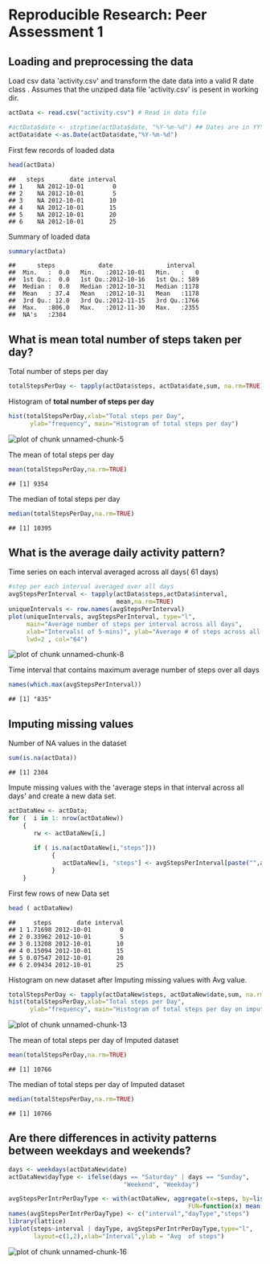 # Reproducible Research: Peer Assessment 1


## Loading and preprocessing the data
Load csv data 'activity.csv' and transform  the date data into a valid R date class . Assumes that the unziped data file 'activity.csv' is pesent in working dir.


```r
actData <- read.csv("activity.csv") # Read in data file

#actData$date <- strptime(actData$date, "%Y-%m-%d") ## Dates are in YYYY-MM-DD format, turn into Posix date
actData$date <-as.Date(actData$date,"%Y-%m-%d")
```


First few records of loaded data


```r
head(actData)
```

```
##   steps       date interval
## 1    NA 2012-10-01        0
## 2    NA 2012-10-01        5
## 3    NA 2012-10-01       10
## 4    NA 2012-10-01       15
## 5    NA 2012-10-01       20
## 6    NA 2012-10-01       25
```

Summary  of loaded data


```r
summary(actData)
```

```
##      steps            date               interval   
##  Min.   :  0.0   Min.   :2012-10-01   Min.   :   0  
##  1st Qu.:  0.0   1st Qu.:2012-10-16   1st Qu.: 589  
##  Median :  0.0   Median :2012-10-31   Median :1178  
##  Mean   : 37.4   Mean   :2012-10-31   Mean   :1178  
##  3rd Qu.: 12.0   3rd Qu.:2012-11-15   3rd Qu.:1766  
##  Max.   :806.0   Max.   :2012-11-30   Max.   :2355  
##  NA's   :2304
```

## What is mean total number of steps taken per day?

Total number of steps per day 


```r
totalStepsPerDay <- tapply(actData$steps, actData$date,sum, na.rm=TRUE)
```

Histogram of **total number of steps per day**


```r
hist(totalStepsPerDay,xlab="Total steps per Day", 
      ylab="frequency", main="Histogram of total steps per day")
```

![plot of chunk unnamed-chunk-5](./PA1_template_files/figure-html/unnamed-chunk-5.png) 

The mean of total steps per day


```r
mean(totalStepsPerDay,na.rm=TRUE)
```

```
## [1] 9354
```


The median  of total steps per day

```r
median(totalStepsPerDay,na.rm=TRUE)
```

```
## [1] 10395
```


## What is the average daily activity pattern?
Time series on each interval averaged across all days( 61 days)


```r
#step per each interval averaged over all days
avgStepsPerInterval <- tapply(actData$steps,actData$interval,                            
                              mean,na.rm=TRUE)
uniqueIntervals <- row.names(avgStepsPerInterval)
plot(uniqueIntervals, avgStepsPerInterval, type="l",
     main="Average number of steps per interval across all days", 
     xlab="Intervals( of 5-mins)", ylab="Average # of steps across all days", 
     lwd=2 , col="64")
```

![plot of chunk unnamed-chunk-8](./PA1_template_files/figure-html/unnamed-chunk-8.png) 


Time interval that contains maximum average number of steps over all days


```r
names(which.max(avgStepsPerInterval))
```

```
## [1] "835"
```

## Imputing missing values
Number of NA values in the  dataset


```r
sum(is.na(actData))
```

```
## [1] 2304
```

Impute   missing values with  the 'average  steps in  that interval across all days' and create a new data set.


```r
actDataNew <- actData;
for (  i in 1: nrow(actDataNew))
    {
       rw <- actDataNew[i,]
      
       if ( is.na(actDataNew[i,"steps"]))
            {
               actDataNew[i, "steps"] <- avgStepsPerInterval[paste("",actDataNew[i, "interval"], sep="")]
            }
    }
```

 First few rows of new Data set 

```r
head ( actDataNew)
```

```
##     steps       date interval
## 1 1.71698 2012-10-01        0
## 2 0.33962 2012-10-01        5
## 3 0.13208 2012-10-01       10
## 4 0.15094 2012-10-01       15
## 5 0.07547 2012-10-01       20
## 6 2.09434 2012-10-01       25
```

Histogram on new dataset after Imputing missing values with Avg value.

```r
totalStepsPerDay <- tapply(actDataNew$steps, actDataNew$date,sum, na.rm=TRUE)
hist(totalStepsPerDay,xlab="Total steps per Day", 
      ylab="frequency", main="Histogram of total steps per day on imputed Data set")
```

![plot of chunk unnamed-chunk-13](./PA1_template_files/figure-html/unnamed-chunk-13.png) 

The mean of total steps per day of Imputed dataset


```r
mean(totalStepsPerDay,na.rm=TRUE)
```

```
## [1] 10766
```


The median  of total steps per day of Imputed dataset

```r
median(totalStepsPerDay,na.rm=TRUE)
```

```
## [1] 10766
```


## Are there differences in activity patterns between weekdays and weekends?


```r
days <- weekdays(actDataNew$date)
actDataNew$dayType <- ifelse(days == "Saturday" | days == "Sunday", 
                                "Weekend", "Weekday")

avgStepsPerIntrPerDayType <- with(actDataNew, aggregate(x=steps, by=list(interval, dayType), 
                                                  FUN=function(x) mean(x, na.rm=T)))
names(avgStepsPerIntrPerDayType) <- c("interval","dayType","steps")
library(lattice)
xyplot(steps~interval | dayType, avgStepsPerIntrPerDayType,type="l",
       layout=c(1,2),xlab="Interval",ylab = "Avg  of steps")
```

![plot of chunk unnamed-chunk-16](./PA1_template_files/figure-html/unnamed-chunk-16.png) 

